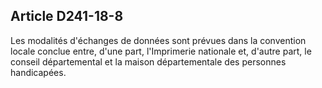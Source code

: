 ## Article D241-18-8

Les modalités d'échanges de données sont prévues dans la convention locale conclue entre, d'une part,
l'Imprimerie nationale et, d'autre part, le conseil départemental et la maison départementale des personnes
handicapées.

